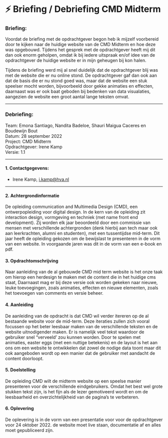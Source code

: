 # ⚡️ Briefing / Debriefing CMD Midterm

### Briefing:

Voordat de briefing met de opdrachtgever begon heb ik mijzelf voorbereid door te kijken naar de huidige website van de CMD Midterm en hoe deze was opgebouwd. Tijdens het gesprek met de opdrachtgever heeft mij dit dan ook enorm geholpen, omdat ik bij iedere uitspraak en/of idee van de opdrachtgever de huidige website er in mijn geheugen bij kon halen.

Tijdens de briefing werd mij al snel duidelijk dat de opdrachtgever blij was met de website die er nu online stond. De opdrachtgever gaf dan ook aan dat de basis die er nu stond goed was, maar dat de website een stuk speelser mocht worden, bijvoorbeeld door gekke animaties en effecten, daarnaast was er ook baat geboden bij bedenken van data visualaties, aangezien de website een groot aantal lange teksten omvat.

<hr>

### Debriefing:

Team: Emona Santiago, Nandita Badeloe, Shauri Maigua Caceres en Boudewijn Bout
<br>
Datum: 28 september 2022
<br>
Project: CMD Midterm
<br>
Opdrachtgever: Irene Kamp
<br>
Versie: 1.1

<hr>

#### 1. Contactgegevens:

* Irene Kamp, i.kamp@hva.nl

<hr>

#### 2. Achtergrondinformatie

De opleiding communication and Multimedia Design (CMD), een ontwerpopleiding voor
digital design. In de kern van de opleiding zit interaction design, vormgeving en techniek
(met name front end development). Zij worden elk jaar beoordeeld door een commissie van
mensen met verschillende achtergronden (denk hierbij aan tech maar ook aan leerkrachten,
alumni en studenten), met een tussentijdse mid-term. Dit jaar heeft de opleiding gekozen om
de bewijslast te presenteren in de vorm van een website. In voorgaande jaren was dit in de
vorm van een e-book en pdf.

#### 3. Opdrachtomschrijving

Naar aanleiding van de al gebouwde CMD mid term website is het onze taak om hierop een
herdesign te maken met de content die in het huidige cms staat, Daarnaast mag er bij deze versie ook worden gekeken naar nieuwe, leuke toevoegingen, zoals animaties, effecten en nieuwe elementen, zoals het toevoegen van comments en versie beheer.

#### 4. Aanleiding

De aanleiding van de opdracht is dat CMD wil verder itereren op de al bestaande website voor de mid-term. Deze iteraties zullen zich vooral focussen op het beter leesbaar maken van de verschillende teksten en de website uitnodigender maken. Er is namelijk veel tekst waardoor de gebruiker snel “verveeld’ zou kunnen worden. Door te spelen met animaties, easter eggs (met een nuttige betekenis) en de layout is het aan ons om een website te ontwikkelen dat zowel de nodige data toont maar dit ook aangeboden wordt op een manier dat de gebruiker met aandacht de content doorloopt.

#### 5. Doelstelling

De opleiding CMD wilt de midterm website op een speelse manier presenteren voor de verschillende eindgebruikers. Omdat het best wel grote stukken tekst zijn, is het fijn als de lezer gemotiveerd wordt en om de leesbaarheid en overzichtelijkheid van de pagina’s te verbeteren.

#### 6. Oplevering

De oplevering is in de vorm van een presentatie voor voor de opdrachtgever voor 24 oktober 2022. de website moet live staan, documentatie af en alles moet gepubliceerd zijn.



